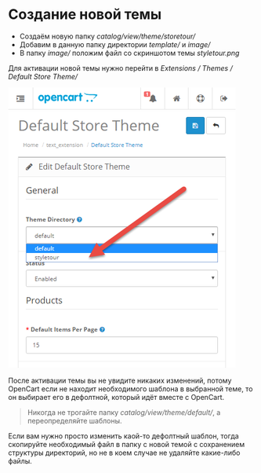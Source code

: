 # Создание новой темы

* Создаём новую папку  *catalog/view/theme/storetour/*
* Добавим в данную папку директории *template/* и *image/*
* В папку *image/* положим файл со скриншотом темы *styletour.png*

Для активации новой темы нужно перейти в *Extensions / Themes / Default Store Theme/*

![activate-theme.png](img/activate-theme.png)

После активации темы вы не увидите никаких изменений, потому OpenCart если не находит необходимого шаблона в выбранной теме, то он выбирает его в дефолтной, который идёт вместе с OpenCart.

> Никогда не трогайте папку *catalog/view/theme/default/*, а переопределяйте шаблоны.

Если вам нужно просто изменить каой-то дефолтный шаблон, тогда скопируйте необходимый файл в папку с новой темой с сохранением структуры директорий, но не в коем случае не удаляйте какие-либо файлы.